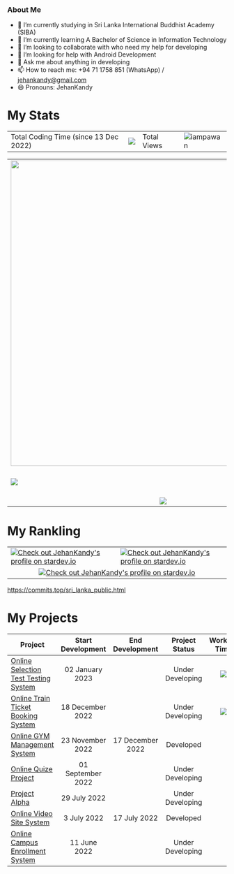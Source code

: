 ### About Me
- 🔭 I’m currently studying in Sri Lanka International Buddhist Academy (SIBA)
- 🌱 I’m currently learning A Bachelor of Science in Information Technology
- 👯 I’m looking to collaborate with who need my help for developing
- 🤔 I’m looking for help with Android Development
- 💬 Ask me about anything in developing
- 📫 How to reach me: +94 71 1758 851 (WhatsApp) / jehankandy@gmail.com
- 😄 Pronouns: JehanKandy


<h1>My Stats</h1>


<table border="0">
  <tr>
    <td>
      Total Coding Time (since 13 Dec 2022)
    </td>
    <td>
      <div>
        <img src="https://wakatime.com/badge/user/0ac30051-5698-4ae9-851e-7d4853d4aba7.svg">
      </div> 
    </td>
    <td>
      Total Views
    </td>
    <td>
    <img src="https://komarev.com/ghpvc/?username=jehankandy&label=Views&color=blue&style=plastic" alt="iampawan" /> 
    </td>
  </tr>
</table>  
  
  
<table border="0">
  <tr>
    <td>
      <div>
        <img src="https://wakatime.com/share/@JehanKandy/5464e75f-7bdc-4ae7-866e-f131d9e4d47e.svg" style="width:700px">
      </div>
    </td>
    <td>
        <div>
          <img src="https://wakatime.com/share/@JehanKandy/7b6be400-0cd8-4937-81a0-d6d81b177934.svg" style="width:700px">
        </div>
    </td>
  </tr>
  <tr>
    <td colspan="2" align="center">
      <div>
        <img src="https://wakatime.com/share/@JehanKandy/0de3934a-7118-4385-bf1b-00f27fec16d0.svg">
      </div>
    </td>
  </tr>
  <tr>    
    <td>
<img src="https://github-readme-stats.vercel.app/api?username=jehankandy&&show_icons=true&title_color=ffffff&icon_color=bb2acf&text_color=daf7dc&bg_color=151515">
    </td>
    <td>
       <div>
        <img src="https://github-readme-streak-stats.herokuapp.com/?user=jehankandy&theme=blue-green">
      </div>
    </td>  
  </tr>
  
  <tr>
     <td colspan="2" align="center">
      <img src="https://github-profile-summary-cards.vercel.app/api/cards/profile-details?username=JehanKandy&theme=github_dark"/>
    </td>
  </tr>
  <tr>
      <td align="center">
<img src="https://github-profile-summary-cards.vercel.app/api/cards/productive-time?username=jehankandy&theme=github_dark"/>
    </td>
      <td align = "center">      
      <img src="https://github-profile-summary-cards.vercel.app/api/cards/stats?username=jehankandy&theme=github_dark"/>
    </td> 
  </tr> 
</table>  
  

<h1>My Rankling</h1>

<table border="0">
  <tr>
    <td>
      <a href="https://stardev.io/developers/JehanKandy"><img alt="Check out JehanKandy's profile on stardev.io" src="https://stardev.io/developers/JehanKandy/badge/languages/global.svg" /></a>
    </td>
    <td>
    <a href="https://stardev.io/developers/JehanKandy"><img alt="Check out JehanKandy's profile on stardev.io" src="https://stardev.io/developers/JehanKandy/badge/languages/country.svg" /></a>
    </td>
  </tr>
  <tr>
    <td colspan="2" align="center">    
<a href="https://stardev.io/developers/JehanKandy"><img alt="Check out JehanKandy's profile on stardev.io" src="https://stardev.io/developers/JehanKandy/badge/languages/locality.svg" /></a>
    </td>
  </tr>  
</table>

https://commits.top/sri_lanka_public.html


<h1>My Projects</h1>

| Project        | Start Development | End Development | Project Status | Working Time | Developers |
| -------------- |:-----------------:| :--------------:| :-------------:| :-----------:| :---------:|
| [Online Selection Test Testing System](https://github.com/JehanKandy/Online-Selection-Test-System) | 02 January 2023 |  | Under Developing | <p align="center"><img src="https://wakatime.com/badge/user/0ac30051-5698-4ae9-851e-7d4853d4aba7/project/290a29cf-e0e1-4228-a5fa-b8e0a7879b20.svg"></p> | [JehanKandy](https://github.com/JehanKandy) |
| [Online Train Ticket Booking System](https://github.com/JehanKandy/Train-Ticket-Booking-System-) | 18 December 2022 | | Under Developing | <p align="center"><img src="https://wakatime.com/badge/user/0ac30051-5698-4ae9-851e-7d4853d4aba7/project/67466c4b-ebc9-4e81-8250-db76db6d993a.svg"></p> |  [JehanKandy](https://github.com/JehanKandy) |
| [Online GYM Management System](https://github.com/JehanKandy/GYM-Management-System) | 23 November 2022 | 17 December 2022 | Developed | |  [JehanKandy](https://github.com/JehanKandy) |
| [Online Quize Project](https://github.com/JehanKandy/Online-Quiz-System) | 01 September 2022 |  | Under Developing | |  [JehanKandy](https://github.com/JehanKandy) |
| [Project Alpha](https://github.com/JehanKandy/Online-Vehicle-Registration-System) | 29 July 2022 |  | Under Developing | |  [JehanKandy](https://github.com/JehanKandy) |
| [Online Video Site System](https://github.com/JehanKandy/Online-Video-Site) | 3 July 2022 | 17 July 2022 | Developed | |  [JehanKandy](https://github.com/JehanKandy) |
| [Online Campus Enrollment System](https://github.com/JehanKandy/Complete-Campus-Enrollment-System) | 11 June 2022 |  | Under Developing | |  [JehanKandy](https://github.com/JehanKandy) |









